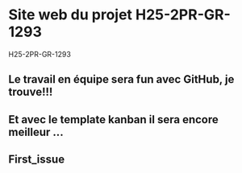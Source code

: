 # Site web du projet H25-2PR-GR-1293
H25-2PR-GR-1293


## Le travail en équipe sera fun avec GitHub, je trouve!!!

## Et avec le template kanban il sera encore meilleur ... 

## First_issue
